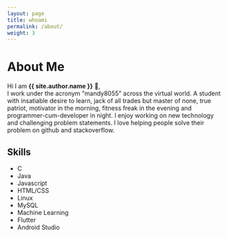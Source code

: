 ```yaml
---
layout: page
title: whoami
permalink: /about/
weight: 3
---
```


# **About Me**

Hi I am **{{ site.author.name }}** :cowboy_hat_face:,<br>
I work under the acronym "mandy8055" across the virtual world. A student with insatiable desire to learn, jack of all trades but master of none, true patriot, motivator in the morning, fitness freak in the evening and programmer-cum-developer in night. I enjoy working on new technology and challenging problem statements. I love helping people solve their problem on github and stackoverflow.


 
<!-- <div class="row">
{% include about/skills.html title="Programming Skills" source=site.data.programming-skills %}
{% include about/skills.html title="Other Skills" source=site.data.other-skills %}
</div> -->

<!-- ## **Achievements**
- Achieved Certificate of Recognition in GirlScript Summer of Code 2018
- Won **Gold** in Coding Hackathon at **Inter IIT Tech Meet 2018 and 2019**
- Achieved Certificate of Appreciation from IIT Jammu for Sports Fest 2018
- Selected in **GSoC 2019**
- Secured place in top 20 teams in Pan IIT Hackathon 2019
- Cracked JEE main and JEE Advanced 2016 -->

## **Skills**
- C
- Java
- Javascript
- HTML/CSS
- Linux
- MySQL
- Machine Learning
- Flutter
- Android Studio

<!-- ## **Internships**
<div class="row">
{% include about/timeline.html %}
</div> -->